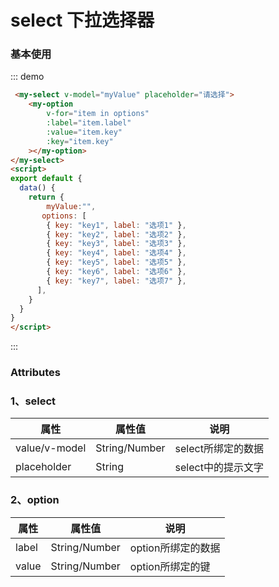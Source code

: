 # select 下拉选择器

### 基本使用
::: demo
```html
 <my-select v-model="myValue" placeholder="请选择">
    <my-option
        v-for="item in options"
        :label="item.label"
        :value="item.key"
        :key="item.key"
    ></my-option>
</my-select>
<script>
export default {
  data() {
    return {
        myValue:"",
       options: [
        { key: "key1", label: "选项1" },
        { key: "key2", label: "选项2" },
        { key: "key3", label: "选项3" },
        { key: "key4", label: "选项4" },
        { key: "key5", label: "选项5" },
        { key: "key6", label: "选项6" },
        { key: "key7", label: "选项7" },
      ],
    }
  }
}
</script>
```
:::

### Attributes
### 1、select

| 属性          | 属性值        | 说明               |
| ------------- | ------------- | ------------------ |
| value/v-model | String/Number | select所绑定的数据 |
| placeholder   | String        | select中的提示文字 |

### 2、option

| 属性  | 属性值        | 说明               |
| ----- | ------------- | ------------------ |
| label | String/Number | option所绑定的数据 |
| value | String/Number | option所绑定的键   |